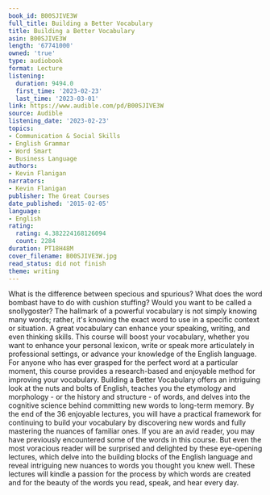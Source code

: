 ```yaml
---
book_id: B00SJIVE3W
full_title: Building a Better Vocabulary
title: Building a Better Vocabulary
asin: B00SJIVE3W
length: '67741000'
owned: 'true'
type: audiobook
format: Lecture
listening:
  duration: 9494.0
  first_time: '2023-02-23'
  last_time: '2023-03-01'
link: https://www.audible.com/pd/B00SJIVE3W
source: Audible
listening_date: '2023-02-23'
topics:
- Communication & Social Skills
- English Grammar
- Word Smart
- Business Language
authors:
- Kevin Flanigan
narrators:
- Kevin Flanigan
publisher: The Great Courses
date_published: '2015-02-05'
language:
- English
rating:
  rating: 4.382224168126094
  count: 2284
duration: PT18H48M
cover_filename: B00SJIVE3W.jpg
read_status: did not finish
theme: writing
---
```

What is the difference between specious and spurious? What does the word bombast have to do with cushion stuffing? Would you want to be called a snollygoster?
The hallmark of a powerful vocabulary is not simply knowing many words; rather, it's knowing the exact word to use in a specific context or situation. A great vocabulary can enhance your speaking, writing, and even thinking skills. This course will boost your vocabulary, whether you want to enhance your personal lexicon, write or speak more articulately in professional settings, or advance your knowledge of the English language. For anyone who has ever grasped for the perfect word at a particular moment, this course provides a research-based and enjoyable method for improving your vocabulary.
Building a Better Vocabulary offers an intriguing look at the nuts and bolts of English, teaches you the etymology and morphology - or the history and structure - of words, and delves into the cognitive science behind committing new words to long-term memory. By the end of the 36 enjoyable lectures, you will have a practical framework for continuing to build your vocabulary by discovering new words and fully mastering the nuances of familiar ones.
If you are an avid reader, you may have previously encountered some of the words in this course. But even the most voracious reader will be surprised and delighted by these eye-opening lectures, which delve into the building blocks of the English language and reveal intriguing new nuances to words you thought you knew well. These lectures will kindle a passion for the process by which words are created and for the beauty of the words you read, speak, and hear every day.
